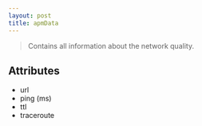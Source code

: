 ```yaml
---
layout: post
title: apmData
---
```


> Contains all information about the network quality.

Attributes
----------

- url
- ping (ms)
- ttl
- traceroute
